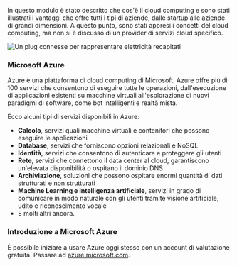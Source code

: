 In questo modulo è stato descritto che cos'è il cloud computing e sono stati illustrati i vantaggi che offre tutti i tipi di aziende, dalle startup alle aziende di grandi dimensioni. A questo punto, sono stati appresi i concetti del cloud computing, ma non si è discusso di un provider di servizi cloud specifico.

![Un plug connesse per rappresentare elettricità recapitati](../media/7-heading.png)

### <a name="microsoft-azure"></a>Microsoft Azure

Azure è una piattaforma di cloud computing di Microsoft. Azure offre più di 100 servizi che consentono di eseguire tutte le operazioni, dall'esecuzione di applicazioni esistenti su macchine virtuali all'esplorazione di nuovi paradigmi di software, come bot intelligenti e realtà mista.

Ecco alcuni tipi di servizi disponibili in Azure:

- **Calcolo**, servizi quali macchine virtuali e contenitori che possono eseguire le applicazioni
- **Database**, servizi che forniscono opzioni relazionali e NoSQL
- **Identità**, servizi che consentono di autenticare e proteggere gli utenti
- **Rete**, servizi che connettono il data center al cloud, garantiscono un'elevata disponibilità o ospitano il dominio DNS
- **Archiviazione**, soluzioni che possono ospitare enormi quantità di dati strutturati e non strutturati
- **Machine Learning e intelligenza artificiale**, servizi in grado di comunicare in modo naturale con gli utenti tramite visione artificiale, udito e riconoscimento vocale
- E molti altri ancora.

### <a name="get-started-with-microsoft-azure"></a>Introduzione a Microsoft Azure

È possibile iniziare a usare Azure oggi stesso con un account di valutazione gratuita. Passare ad [azure.microsoft.com](https://azure.microsoft.com).
